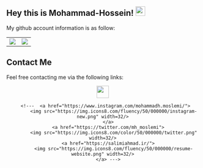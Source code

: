 <!--- ### Hi there 👋


 **mhmoslemi2338/mhmoslemi2338** is a ✨ _special_ ✨ repository because its `README.md` (this file) appears on your GitHub profile.

[![ReadMe Card](https://github-readme-stats.vercel.app/api?username=mhmoslemi2338&show_icons=true)](https://github.com/mhmoslemi2338/mhmoslemi2338)


- 🌱 I’m currently learning about computer vision and Signal processing
- 👯 I’m looking to collaborate on computer vision or signal processing projects
- 📫 How to reach me: [Email](mailto:mhmoslemi2338@gmail.com) ,  [Telegram](https://t.me/mohammad_moslemi0), [Twitter](https://twitter.com/mh_moslemi) 
- 😄 Hobbies : watching movies and outdoor running. --->




## Hey this is Mohammad-Hossein! <img src="https://media.giphy.com/media/hvRJCLFzcasrR4ia7z/giphy.gif" width="25px"> 

My github account information is as follow:

<table border="0" cellspacing="0" cellpadding="0">
    <tr>
        <td>
            <img src="https://github-readme-stats.vercel.app/api?username=mhmoslemi2338&show_icons=True"/>
        </td>
        <td>
            <img src="https://github-readme-stats.vercel.app/api/top-langs/?username=mhmoslemi2338&layout=compact&langs_count=10"/>
        </td>
    </tr>
</table>

## Contact Me

Feel free contacting me via the following links:

<div align="center">
        <a href="https://www.linkedin.com/in/mohammad-hosein-moslemi/">
            <img src="https://img.icons8.com/color/50/000000/linkedin.png" width=32/>
        </a>
    

    
      <!---  <a href="https://www.instagram.com/mohammadh.moslemi/">
            <img src="https://img.icons8.com/fluency/50/000000/instagram-new.png" width=32/>
        </a>
        <a href="https://twitter.com/mh_moslemi">
            <img src="https://img.icons8.com/color/50/000000/twitter.png" width=32/>
        <a href="https://salimiahmad.ir/">
            <img src="https://img.icons8.com/fluency/50/000000/resume-website.png" width=32/>
        </a> --->
</div>
<!---
<p align=center>
<br>
<img src="https://visitor-badge.glitch.me/badge?page_id=mhmoslemi2338/mhmoslemi2338">

</p>

--->
